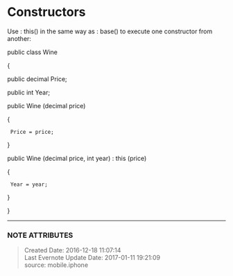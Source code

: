 # Constructors

Use : this() in the same way as : base() to execute one constructor from
another:  

  

  

public class Wine

{

public decimal Price;

public int Year;

  

public Wine (decimal price)

{

     Price = price;

}

  

public Wine (decimal price, int year) : this (price)

{

     Year = year;

}

}

  


---
### NOTE ATTRIBUTES
>Created Date: 2016-12-18 11:07:14  
>Last Evernote Update Date: 2017-01-11 19:21:09  
>source: mobile.iphone  